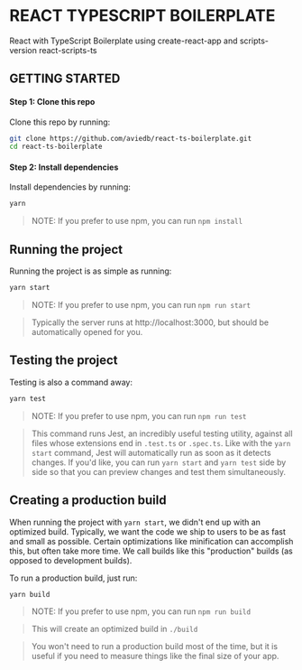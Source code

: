 # REACT TYPESCRIPT BOILERPLATE

React with TypeScript Boilerplate using create-react-app and scripts-version react-scripts-ts

## GETTING STARTED

#### Step 1: Clone this repo

Clone this repo by running:

```sh
git clone https://github.com/aviedb/react-ts-boilerplate.git
cd react-ts-boilerplate
```

#### Step 2: Install dependencies

Install dependencies by running:

```sh
yarn
```

> NOTE: If you prefer to use npm, you can run `npm install`

## Running the project

Running the project is as simple as running:

```sh
yarn start
```

> NOTE: If you prefer to use npm, you can run `npm run start`

> Typically the server runs at http://localhost:3000, but should be automatically opened for you.

## Testing the project

Testing is also a command away:

```sh
yarn test
```

> NOTE: If you prefer to use npm, you can run `npm run test`

> This command runs Jest, an incredibly useful testing utility, against all files whose extensions end in `.test.ts` or `.spec.ts`. Like with the `yarn start` command, Jest will automatically run as soon as it detects changes. If you'd like, you can run `yarn start` and `yarn test` side by side so that you can preview changes and test them simultaneously.

## Creating a production build

When running the project with `yarn start`, we didn't end up with an optimized build.
Typically, we want the code we ship to users to be as fast and small as possible.
Certain optimizations like minification can accomplish this, but often take more time.
We call builds like this "production" builds (as opposed to development builds).

To run a production build, just run:

```sh
yarn build
```

> NOTE: If you prefer to use npm, you can run `npm run build`

> This will create an optimized build in `./build`

> You won't need to run a production build most of the time,
but it is useful if you need to measure things like the final size of your app.
